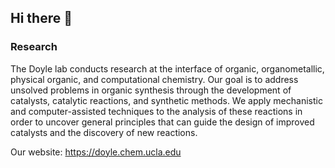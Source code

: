 ## Hi there 👋

### Research
The Doyle lab conducts research at the interface of organic, organometallic, physical organic, and computational chemistry. Our goal is to address unsolved problems in organic synthesis through the development of catalysts, catalytic reactions, and synthetic methods. We apply mechanistic and computer-assisted techniques to the analysis of these reactions in order to uncover general principles that can guide the design of improved catalysts and the discovery of new reactions.

Our website: https://doyle.chem.ucla.edu

<!--

**Here are some ideas to get you started:**

🙋‍♀️ A short introduction - what is your organization all about?
🌈 Contribution guidelines - how can the community get involved?
👩‍💻 Useful resources - where can the community find your docs? Is there anything else the community should know?
🍿 Fun facts - what does your team eat for breakfast?
🧙 Remember, you can do mighty things with the power of [Markdown](https://guides.github.com/features/mastering-markdown/)
-->
